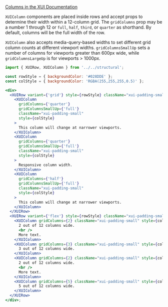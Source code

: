 <div class="xui-margin-vertical">
	<a href="../section-fundamentals-layout.html#fundamentals-layout-2-2" isDocLink>Columns in the XUI Documentation</a>
</div>

`XUIColumn` components are placed inside rows and accept props to determine their width within a 12-column grid.
The `gridColumns` prop may be a number 1 through 12 or `full`, `half`, `third`, or `quarter` as shorthand. By default, columns will be the full width of the row.

`XUIColumn` also accepts media-query-based widths to set different grid column counts at different viewport widths. `gridColumnsSmallUp` sets a number of columns for viewports greater than 600px wide, while `gridColumnsLargeUp` is for viewports > 1000px.

```jsx harmony
import { XUIRow, XUIColumn } from '../../structural';

const rowStyle = { backgroundColor: '#028DDE' };
const colStyle = { backgroundColor: 'RGBA(255,255,255,0.5)' };

<div>
  <XUIRow variant={'grid'} style={rowStyle} className="xui-padding-small xui-margin-bottom-large">
    <XUIColumn
      gridColumns={'quarter'}
      gridColumnsSmallUp={'full'}
      className="xui-padding-small"
      style={colStyle}
    >
      This column will change at narrower viewports.
    </XUIColumn>
    <XUIColumn
      gridColumns={'quarter'}
      gridColumnsSmallUp={'full'}
      className="xui-padding-small"
      style={colStyle}
    >
      Responsive column width.
    </XUIColumn>
    <XUIColumn
      gridColumns={'half'}
      gridColumnsSmallUp={'full'}
      className="xui-padding-small"
      style={colStyle}
    >
      This column will change at narrower viewports.
    </XUIColumn>
  </XUIRow>
  <XUIRow variant={'flex'} style={rowStyle} className="xui-padding-small">
    <XUIColumn gridColumns={2} className="xui-padding-small" style={colStyle}>
      2 out of 12 columns wide.
      <br />
      More text.
    </XUIColumn>
    <XUIColumn gridColumns={3} className="xui-padding-small" style={colStyle}>
      3 out of 12 columns wide.
    </XUIColumn>
    <XUIColumn gridColumns={2} className="xui-padding-small" style={colStyle}>
      2 out of 12 columns wide.
      <br />
      More text.
    </XUIColumn>
    <XUIColumn gridColumns={5} className="xui-padding-small" style={colStyle}>
      5 out of 12 columns wide.
    </XUIColumn>
  </XUIRow>
</div>;
```
